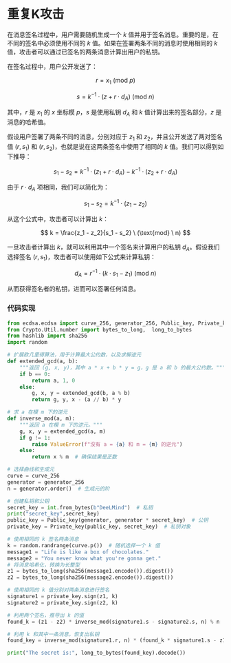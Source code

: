 # 重复K攻击

在消息签名过程中，用户需要随机生成一个 $k$ 值并用于签名消息。重要的是，在不同的签名中必须使用不同的 $k$ 值。如果在签署两条不同的消息时使用相同的 $k$ 值，攻击者可以通过已签名的两条消息计算出用户的私钥。

在签名过程中，用户公开发送了：

$$
r = x_1 \ (\text{mod} \ p)
$$

$$
s = k^{-1} \cdot (z + r \cdot d_A) \ (\text{mod} \ n)
$$

其中，$r$ 是 $x_1$ 的 $x$ 坐标模 $p$，$s$ 是使用私钥 $d_A$ 和 $k$ 值计算出来的签名部分，$z$ 是消息的哈希值。

假设用户签署了两条不同的消息，分别对应于 $z_1$ 和 $z_2$，并且公开发送了两对签名值 $(r, s_1)$ 和 $(r, s_2)$，也就是说在这两条签名中使用了相同的 $k$ 值。我们可以得到如下推导：

$$
s_1 - s_2 = k^{-1} \cdot (z_1 + r \cdot d_A) - k^{-1} \cdot (z_2 + r \cdot d_A)
$$

由于 $r \cdot d_A$ 项相同，我们可以简化为：

$$
s_1 - s_2 = k^{-1} \cdot (z_1 - z_2)
$$

从这个公式中，攻击者可以计算出 $k$：

$$
k = \frac{z_1 - z_2}{s_1 - s_2} \ (\text{mod} \ n)
$$

一旦攻击者计算出 $k$，就可以利用其中一个签名来计算用户的私钥 $d_A$。假设我们选择签名 $(r, s_1)$，攻击者可以使用如下公式来计算私钥：

$$
d_A = r^{-1} \cdot (k \cdot s_1 - z_1) \ (\text{mod} \ n)
$$

从而获得签名者的私钥，进而可以签署任何消息。

### 代码实现

```python
from ecdsa.ecdsa import curve_256, generator_256, Public_key, Private_key
from Crypto.Util.number import bytes_to_long,  long_to_bytes
from hashlib import sha256
import random

# 扩展欧几里得算法，用于计算最大公约数，以及求解逆元
def extended_gcd(a, b):
    """返回 (g, x, y)，其中 a * x + b * y = g，g 是 a 和 b 的最大公约数。"""
    if b == 0:
        return a, 1, 0
    else:
        g, x, y = extended_gcd(b, a % b)
        return g, y, x - (a // b) * y

# 求 a 在模 m 下的逆元
def inverse_mod(a, m):
    """返回 a 在模 m 下的逆元。"""
    g, x, y = extended_gcd(a, m)
    if g != 1:
        raise ValueError(f"没有 a = {a} 和 m = {m} 的逆元")
    else:
        return x % m  # 确保结果是正数

# 选择曲线和生成元
curve = curve_256
generator = generator_256
n = generator.order()  # 生成元的阶

# 创建私钥和公钥
secret_key = int.from_bytes(b"DeeLMind")  # 私钥
print("secret_key",secret_key)
public_key = Public_key(generator, generator * secret_key)  # 公钥
private_key = Private_key(public_key, secret_key)  # 私钥对象

# 使用相同的 k 签名两条消息
k = random.randrange(curve.p())  # 随机选择一个 k 值
message1 = "Life is like a box of chocolates."
message2 = "You never know what you're gonna get."
# 将消息哈希化，转换为长整型
z1 = bytes_to_long(sha256(message1.encode()).digest())
z2 = bytes_to_long(sha256(message2.encode()).digest())

# 使用相同的 k 值分别对两条消息进行签名
signature1 = private_key.sign(z1, k)
signature2 = private_key.sign(z2, k)

# 利用两个签名，推导出 k 的值
found_k = (z1 - z2) * inverse_mod(signature1.s - signature2.s, n) % n

# 利用 k 和其中一条消息，恢复出私钥
found_key = inverse_mod(signature1.r, n) * (found_k * signature1.s - z1) % n

print("The secret is:", long_to_bytes(found_key).decode())
```